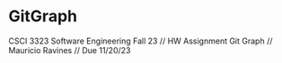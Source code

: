 # GitGraph
CSCI 3323 Software Engineering Fall 23 // HW Assignment Git Graph // Mauricio Ravines // Due 11/20/23
